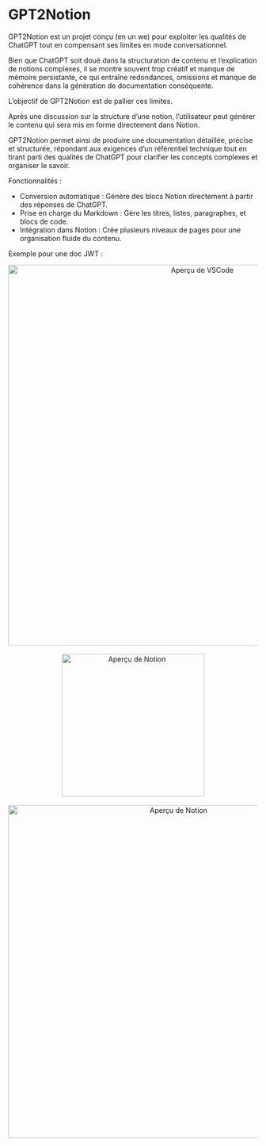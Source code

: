# GPT2Notion
GPT2Notion est un projet conçu (en un we) pour exploiter les qualités de ChatGPT tout en compensant ses limites en mode conversationnel.

Bien que ChatGPT soit doué dans la structuration de contenu et l’explication de notions complexes, il se montre souvent trop créatif et manque de mémoire persistante, ce qui entraîne redondances, omissions et manque de cohérence dans la génération de documentation conséquente.

L’objectif de GPT2Notion est de pallier ces limites.

Après une discussion sur la structure d’une notion, l’utilisateur peut générer le contenu qui sera mis en forme directement dans Notion.

GPT2Notion permet ainsi de produire une documentation détaillée, précise et structurée, répondant aux exigences d’un référentiel technique tout en tirant parti des qualités de ChatGPT pour clarifier les concepts complexes et organiser le savoir.

Fonctionnalités :
- Conversion automatique : Génère des blocs Notion directement à partir des réponses de ChatGPT.
- Prise en charge du Markdown : Gère les titres, listes, paragraphes, et blocs de code.
- Intégration dans Notion : Crée plusieurs niveaux de pages pour une organisation fluide du contenu.

Exemple pour une doc JWT :
  <div align="center">
      <img src="https://www.balystick.fr/Github/GPT2Notion_1.png" alt="Aperçu de VSCode" style="width: 80vw; object-fit: contain;">
  <br><br>
      <img src="https://www.balystick.fr/Github/GPT2Notion_2.png" alt="Aperçu de Notion" style="width: 30vw; object-fit: contain;">
  <br><br>
      <img src="https://www.balystick.fr/Github/GPT2Notion_3.png" alt="Aperçu de Notion" style="width: 70vw; object-fit: contain;">
  </div>
